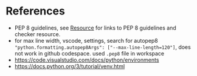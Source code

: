 # References

- PEP 8 guidelines, see [Resource](Resource.md) for links to PEP 8 guidelines and checker resource.
- for max line width, vscode, settings, search for autopep8 `"python.formatting.autopep8Args": ["--max-line-length=120"]`, does not work in github codespace. used `.pep8` file in workspace
- https://code.visualstudio.com/docs/python/environments
- https://docs.python.org/3/tutorial/venv.html
